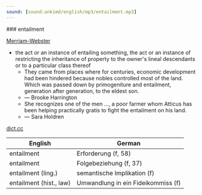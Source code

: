 ```yaml
---
sound: [sound:ankimd/english/mp3/entailment.mp3]
---
```


\### entailment

[Merriam-Webster](https://www.merriam-webster.com/dictionary/entailment)

- the act or an instance of entailing something, the act or an instance of restricting the inheritance of property to the owner's lineal descendants or to a particular class thereof
    - They came from places where for centuries, economic development had been hindered because nobles controlled most of the land. Which was passed down by primogeniture and entailment, generation after generation, to the eldest son.
    - — Brooke Harrington
    - She recognizes one of the men …, a poor farmer whom Atticus has been helping practically gratis to fight the entailment on his land.
    - — Sara Holdren

[dict.cc](https://www.dict.cc/entailment)

| English        | German       |
| -------------- | ------------ |
| entailment | Erforderung (f, 58) |
| entailment | Folgebeziehung (f, 37) |
| entailment (ling.) | semantische Implikation (f) |
| entailment (hist., law) | Umwandlung in ein Fideikommiss (f) |
